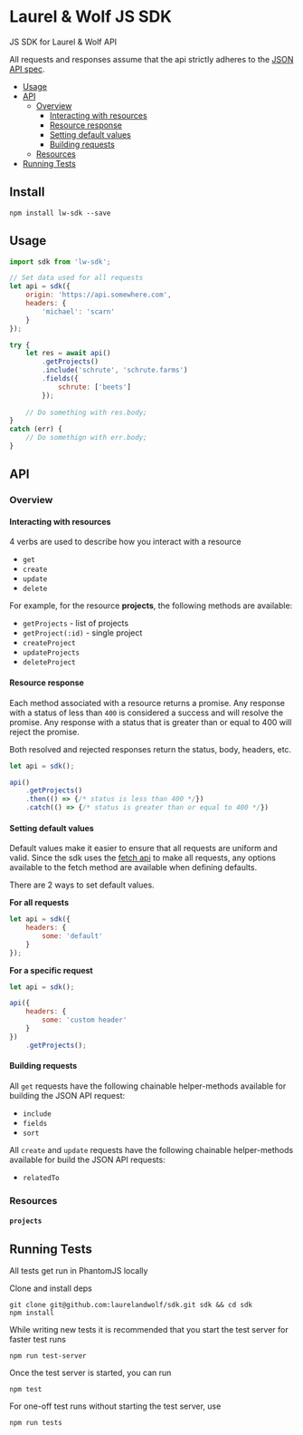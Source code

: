 # Laurel & Wolf JS SDK

JS SDK for Laurel & Wolf API

All requests and responses assume that the api strictly adheres to the [JSON API spec](http://jsonapi.org).

* [Usage](#usage)
* [API](#api)
	* [Overview](#overview)
		* [Interacting with resources](#interacting-with-resources)
		* [Resource response](#resource-response)
		* [Setting default values](#setting-default-values)
		* [Building requests](#building-requests)
	* [Resources](#resources)
* [Running Tests](#running-tests)

## Install

```
npm install lw-sdk --save
```

## Usage

```js
import sdk from 'lw-sdk';

// Set data used for all requests
let api = sdk({
	origin: 'https://api.somewhere.com',
	headers: {
		'michael': 'scarn'
	}
});

try {
	let res = await api()
		.getProjects()
		.include('schrute', 'schrute.farms')
		.fields({
			schrute: ['beets']
		});
		
	// Do something with res.body;
}
catch (err) {
	// Do somethign with err.body;
}

```

## API

### Overview

#### Interacting with resources

4 verbs are used to describe how you interact with a resource

* `get`
* `create`
* `update`
* `delete`

For example, for the resource **projects**, the following methods are available:

* `getProjects` - list of projects
* `getProject(:id)` - single project
* `createProject`
* `updateProjects`
* `deleteProject`

#### Resource response

Each method associated with a resource returns a promise. Any response with a status of less than `400` is considered a success and will resolve the promise. Any response with a status that is greater than or equal to 400 will reject the promise.

Both resolved and rejected responses return the status, body, headers, etc.

```js
let api = sdk();

api()
	.getProjects()
	.then(() => {/* status is less than 400 */})
	.catch(() => {/* status is greater than or equal to 400 */})
```

#### Setting default values

Default values make it easier to ensure that all requests are uniform and valid. Since the sdk uses the [fetch api](https://developers.google.com/web/updates/2015/03/introduction-to-fetch?hl=en) to make all requests, any options available to the fetch method are available when defining defaults.

There are 2 ways to set default values.

**For all requests**

```js
let api = sdk({
	headers: {
		some: 'default'
	}
});
```

**For a specific request**

```js
let api = sdk();

api({
	headers: {
		some: 'custom header'
	}
})
	.getProjects();
```

#### Building requests

All `get` requests have the following chainable helper-methods available for building the JSON API request:

* `include`
* `fields`
* `sort`

All `create` and `update` requests have the following chainable helper-methods available for build the JSON API requests:

* `relatedTo`

### Resources

#### `projects`

## Running Tests

All tests get run in PhantomJS locally

Clone and install deps

```
git clone git@github.com:laurelandwolf/sdk.git sdk && cd sdk
npm install
```

While writing new tests it is recommended that you start the test server for faster test runs

```
npm run test-server
```

Once the test server is started, you can run

```
npm test
```

For one-off test runs without starting the test server, use

```
npm run tests
```

